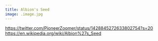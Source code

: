 ```yaml
---
title: Albion's Seed
image: .image.jpg
---
```



https://twitter.com/PioneerZoomer/status/1428845272633802754?s=20
https://en.wikipedia.org/wiki/Albion%27s_Seed